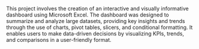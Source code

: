 This project involves the creation of an interactive and visually informative dashboard using Microsoft Excel. The dashboard was designed to summarize and analyze large datasets, providing key insights and trends through the use of charts, pivot tables, slicers, and conditional formatting. It enables users to make data-driven decisions by visualizing KPIs, trends, and comparisons in a user-friendly format.
